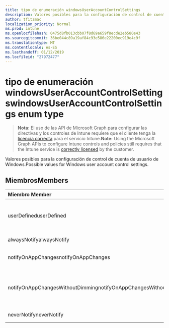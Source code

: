 ```yaml
---
title: tipo de enumeración windowsUserAccountControlSettings
description: Valores posibles para la configuración de control de cuenta de usuario de Windows.
author: tfitzmac
localization_priority: Normal
ms.prod: intune
ms.openlocfilehash: 0475d8fb013cbb07f8d69a659f8ecde2eb580e43
ms.sourcegitcommit: 36be044c89a19af84c93e586e22200ec919e4c9f
ms.translationtype: MT
ms.contentlocale: es-ES
ms.lasthandoff: 01/12/2019
ms.locfileid: "27972477"
---
```

# <a name="windowsuseraccountcontrolsettings-enum-type"></a><span data-ttu-id="40c32-103">tipo de enumeración windowsUserAccountControlSettings</span><span class="sxs-lookup"><span data-stu-id="40c32-103">windowsUserAccountControlSettings enum type</span></span>

> <span data-ttu-id="40c32-104">**Nota:** El uso de las API de Microsoft Graph para configurar las directivas y los controles de Intune requiere que el cliente tenga la [licencia correcta](https://go.microsoft.com/fwlink/?linkid=839381) para el servicio Intune.</span><span class="sxs-lookup"><span data-stu-id="40c32-104">**Note:** Using the Microsoft Graph APIs to configure Intune controls and policies still requires that the Intune service is [correctly licensed](https://go.microsoft.com/fwlink/?linkid=839381) by the customer.</span></span>

<span data-ttu-id="40c32-105">Valores posibles para la configuración de control de cuenta de usuario de Windows.</span><span class="sxs-lookup"><span data-stu-id="40c32-105">Possible values for Windows user account control settings.</span></span>
## <a name="members"></a><span data-ttu-id="40c32-106">Miembros</span><span class="sxs-lookup"><span data-stu-id="40c32-106">Members</span></span>
|<span data-ttu-id="40c32-107">Miembro	</span><span class="sxs-lookup"><span data-stu-id="40c32-107">Member</span></span>|<span data-ttu-id="40c32-108">Valor</span><span class="sxs-lookup"><span data-stu-id="40c32-108">Value</span></span>|<span data-ttu-id="40c32-109">Descripción</span><span class="sxs-lookup"><span data-stu-id="40c32-109">Description</span></span>|
|:---|:---|:---|
|<span data-ttu-id="40c32-110">userDefined</span><span class="sxs-lookup"><span data-stu-id="40c32-110">userDefined</span></span>|<span data-ttu-id="40c32-111">0</span><span class="sxs-lookup"><span data-stu-id="40c32-111">0</span></span>|<span data-ttu-id="40c32-112">Definido por el usuario, valor predeterminado, sin intención.</span><span class="sxs-lookup"><span data-stu-id="40c32-112">User Defined, default value, no intent.</span></span>|
|<span data-ttu-id="40c32-113">alwaysNotify</span><span class="sxs-lookup"><span data-stu-id="40c32-113">alwaysNotify</span></span>|<span data-ttu-id="40c32-114">1</span><span class="sxs-lookup"><span data-stu-id="40c32-114">1</span></span>|<span data-ttu-id="40c32-115">Notificarme siempre.</span><span class="sxs-lookup"><span data-stu-id="40c32-115">Always notify.</span></span>|
|<span data-ttu-id="40c32-116">notifyOnAppChanges</span><span class="sxs-lookup"><span data-stu-id="40c32-116">notifyOnAppChanges</span></span>|<span data-ttu-id="40c32-117">2</span><span class="sxs-lookup"><span data-stu-id="40c32-117">2</span></span>|<span data-ttu-id="40c32-118">Notificar en los cambios de la aplicación.</span><span class="sxs-lookup"><span data-stu-id="40c32-118">Notify on app changes.</span></span>|
|<span data-ttu-id="40c32-119">notifyOnAppChangesWithoutDimming</span><span class="sxs-lookup"><span data-stu-id="40c32-119">notifyOnAppChangesWithoutDimming</span></span>|<span data-ttu-id="40c32-120">3</span><span class="sxs-lookup"><span data-stu-id="40c32-120">3</span></span>|<span data-ttu-id="40c32-121">Notificar en los cambios de la aplicación sin atenuar el escritorio.</span><span class="sxs-lookup"><span data-stu-id="40c32-121">Notify on app changes without dimming desktop.</span></span>|
|<span data-ttu-id="40c32-122">neverNotify</span><span class="sxs-lookup"><span data-stu-id="40c32-122">neverNotify</span></span>|<span data-ttu-id="40c32-123">4</span><span class="sxs-lookup"><span data-stu-id="40c32-123">4</span></span>|<span data-ttu-id="40c32-124">No notificar nunca.</span><span class="sxs-lookup"><span data-stu-id="40c32-124">Never notify.</span></span>|



